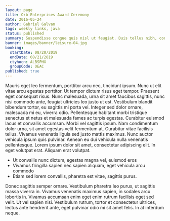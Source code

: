 ```yaml
---
layout: page
title: Orb Enterprises Award Ceremony
date: 2016-05-24
author: Gabriel Galvan
tags: weekly links, java
status: published
summary: Suspendisse congue quis nisl ut feugiat. Duis tellus nibh, convallis.
banner: images/banner/leisure-04.jpg
booking:
  startDate: 08/20/2019
  endDate: 08/21/2019
  ctyhocn: ALBSPHX
  groupCode: OEAC
published: true
---
```

Mauris eget leo fermentum, porttitor arcu nec, tincidunt ipsum. Nunc ut elit vitae arcu egestas porttitor. Ut tempor dictum risus eget tempor. Praesent eget consequat risus. Nunc malesuada, urna sit amet faucibus sagittis, nunc nisi commodo ante, feugiat ultricies leo justo ut est. Vestibulum blandit bibendum tortor, eu sagittis mi porta vel. Integer sed dolor ornare, malesuada mi eu, viverra odio.
Pellentesque habitant morbi tristique senectus et netus et malesuada fames ac turpis egestas. Curabitur euismod lacus et convallis accumsan. Morbi vel sagittis ipsum. Nam condimentum dolor urna, sit amet egestas velit fermentum at. Curabitur vitae facilisis tellus. Vivamus venenatis ligula sed justo mattis maximus. Nunc auctor vehicula ipsum quis pulvinar. Aenean eu dui vehicula nulla venenatis pellentesque. Lorem ipsum dolor sit amet, consectetur adipiscing elit. In eget volutpat erat. Aliquam erat volutpat.

* Ut convallis nunc dictum, egestas magna vel, euismod eros
* Vivamus fringilla sapien nec sapien aliquam, eget vehicula arcu commodo
* Etiam sed lorem convallis, pharetra est vitae, sagittis purus.

Donec sagittis semper ornare. Vestibulum pharetra leo purus, ut sagittis massa viverra in. Vivamus venenatis maximus sapien, in sodales arcu lobortis in. Vivamus accumsan enim eget enim rutrum facilisis eget sed velit. Ut vel sapien nisi. Vestibulum rutrum, tortor et consectetur ultrices, lectus ante hendrerit ante, eget pulvinar odio mi sit amet felis. In at interdum neque.
